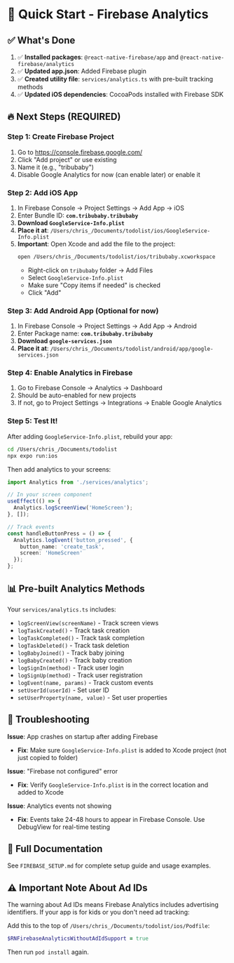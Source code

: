 # 🚀 Quick Start - Firebase Analytics

## ✅ What's Done

1. ✅ **Installed packages**: `@react-native-firebase/app` and `@react-native-firebase/analytics`
2. ✅ **Updated app.json**: Added Firebase plugin
3. ✅ **Created utility file**: `services/analytics.ts` with pre-built tracking methods
4. ✅ **Updated iOS dependencies**: CocoaPods installed with Firebase SDK

## 🔥 Next Steps (REQUIRED)

### Step 1: Create Firebase Project

1. Go to https://console.firebase.google.com/
2. Click "Add project" or use existing
3. Name it (e.g., "tribubaby")
4. Disable Google Analytics for now (can enable later) or enable it

### Step 2: Add iOS App

1. In Firebase Console → Project Settings → Add App → iOS
2. Enter Bundle ID: **`com.tribubaby.tribubaby`**
3. **Download `GoogleService-Info.plist`**
4. **Place it at**: `/Users/chris_/Documents/todolist/ios/GoogleService-Info.plist`
5. **Important**: Open Xcode and add the file to the project:
   ```bash
   open /Users/chris_/Documents/todolist/ios/tribubaby.xcworkspace
   ```
   - Right-click on `tribubaby` folder → Add Files
   - Select `GoogleService-Info.plist`
   - Make sure "Copy items if needed" is checked
   - Click "Add"

### Step 3: Add Android App (Optional for now)

1. In Firebase Console → Project Settings → Add App → Android
2. Enter Package name: **`com.tribubaby.tribubaby`**
3. **Download `google-services.json`**
4. **Place it at**: `/Users/chris_/Documents/todolist/android/app/google-services.json`

### Step 4: Enable Analytics in Firebase

1. Go to Firebase Console → Analytics → Dashboard
2. Should be auto-enabled for new projects
3. If not, go to Project Settings → Integrations → Enable Google Analytics

### Step 5: Test It!

After adding `GoogleService-Info.plist`, rebuild your app:

```bash
cd /Users/chris_/Documents/todolist
npx expo run:ios
```

Then add analytics to your screens:

```typescript
import Analytics from './services/analytics';

// In your screen component
useEffect(() => {
  Analytics.logScreenView('HomeScreen');
}, []);

// Track events
const handleButtonPress = () => {
  Analytics.logEvent('button_pressed', {
    button_name: 'create_task',
    screen: 'HomeScreen'
  });
};
```

## 📊 Pre-built Analytics Methods

Your `services/analytics.ts` includes:

- `logScreenView(screenName)` - Track screen views
- `logTaskCreated()` - Track task creation
- `logTaskCompleted()` - Track task completion
- `logTaskDeleted()` - Track task deletion
- `logBabyJoined()` - Track baby joining
- `logBabyCreated()` - Track baby creation
- `logSignIn(method)` - Track user login
- `logSignUp(method)` - Track user registration
- `logEvent(name, params)` - Track custom events
- `setUserId(userId)` - Set user ID
- `setUserProperty(name, value)` - Set user properties

## 🐛 Troubleshooting

**Issue**: App crashes on startup after adding Firebase
- **Fix**: Make sure `GoogleService-Info.plist` is added to Xcode project (not just copied to folder)

**Issue**: "Firebase not configured" error
- **Fix**: Verify `GoogleService-Info.plist` is in the correct location and added to Xcode

**Issue**: Analytics events not showing
- **Fix**: Events take 24-48 hours to appear in Firebase Console. Use DebugView for real-time testing

## 📝 Full Documentation

See `FIREBASE_SETUP.md` for complete setup guide and usage examples.

## ⚠️ Important Note About Ad IDs

The warning about Ad IDs means Firebase Analytics includes advertising identifiers. If your app is for kids or you don't need ad tracking:

Add this to the top of `/Users/chris_/Documents/todolist/ios/Podfile`:

```ruby
$RNFirebaseAnalyticsWithoutAdIdSupport = true
```

Then run `pod install` again.

